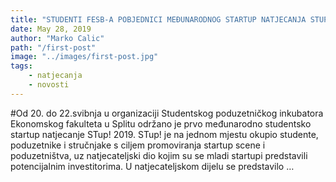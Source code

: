 ```yaml
---
title: "STUDENTI FESB-A POBJEDNICI MEĐUNARODNOG STARTUP NATJECANJA STUP!"
date: May 28, 2019
author: "Marko Calic"
path: "/first-post"
image: "../images/first-post.jpg"
tags:
    - natjecanja
    - novosti
---
```


#Od 20. do 22.svibnja u organizaciji Studentskog poduzetničkog inkubatora Ekonomskog fakulteta u Splitu održano je prvo međunarodno studentsko startup natjecanje STup! 2019. STup! je na jednom mjestu okupio studente, poduzetnike i stručnjake s ciljem promoviranja startup scene i poduzetništva, uz natjecateljski dio kojim su se mladi startupi predstavili potencijalnim investitorima. U  natjecateljskom dijelu se predstavilo …

